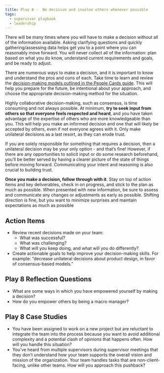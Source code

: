 ```yaml
---
title: Play 8 -  Be decisive and involve others whenever possible
tags:
  - supervisor playbook
  - leadership
---
```


There will be many times where you will have to make a decision without all of the information available. Asking clarifying questions and quickly gathering/assessing data helps get you to a point where you can reasonably move forward. You will never collect all of the information: plan based on what you do know, understand current requirements and goals, and be ready to adjust.

There are numerous ways to make a decision, and it is important to know and understand the pros and cons of each. Take time to learn and review the [decision-making models outlined in the People Cards guide](https://docs.google.com/document/d/1fuuIzOXxfnXmmL1t5ridBQdwxS1NPgk2lmvlPbhRzHc/edit#heading=h.lrplfxibnfah). This will help you prepare for the future, be intentional about your approach, and choose the appropriate decision-making method for the situation.

Highly collaborative decision-making, such as consensus, is time consuming and not always possible. At minimum, **try to seek input from others so that everyone feels respected and heard**, and you have taken advantage of the expertise of others who are more knowledgeable than you. This will help you make an informed decision and one that will likely be accepted by others, even if not everyone agrees with it. Only make unilateral decisions as a last resort, as they can erode trust.

If you are solely responsible for something that requires a decision, then a unilateral decision may be your only option - and that’s fine! However, if there are any opportunities to solicit input or do some research beforehand, you’ll be better served by having a clearer picture of the state of things before moving forward. Communicating your intent and reasoning is also crucial to building trust.

**Once you make a decision, follow through with it**. Stay on top of action items and key deliverables, check in on progress, and stick to the plan as much as possible. When presented with new information, be sure to assess and communicate any changes or adjustments as early as possible. Shifting direction is fine, but you want to minimize surprises and maintain expectations as much as possible

## Action Items

- Review recent decisions made on your team: 
  - What was successful? 
  - What was challenging?
  - What will you keep doing, and what will you do differently?
- Create actionable goals to help improve your decision-making skills. For example: “decrease unilateral decisions about product design, in favor of consensus-based models.”

## Play 8 Reflection Questions

- What are some ways in which you have empowered yourself by making a decision?
- How do you empower others by being a macro manager?

## Play 8 Case Studies

- You have been assigned to work on a new project but are reluctant to integrate the team into the process because you want to avoid additional complexity and a potential clash of opinions that happens often. How will you handle this situation?
- You’ve heard from multiple supervisors during supervisor meetings that they don’t understand how your team supports the overall vision and mission of the organization. Your team handles tasks that are non-client-facing, unlike other teams. How will you approach this pushback?

